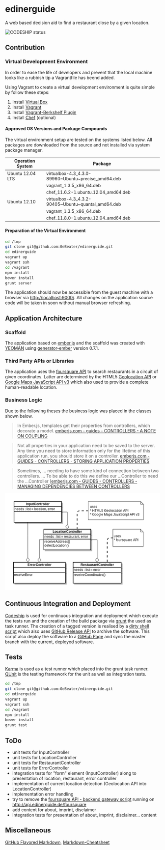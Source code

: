 edinerguide
===========

A web based decision aid to find a restaurant close by a given location.

![CODESHIP status](https://www.codeship.io/projects/ea774840-2784-0131-e141-3a7953958826/status)

## Contribution

### Virtual Development Environment

In order to ease the life of developers and prevent that the local machine looks like a rubbish
tip a Vagrantfile has beend added.

Using Vagrant to create a virtual development environment is quite simple by follow these steps:

1. Install [Virtual Box](https://www.virtualbox.org/wiki/Downloads)
2. Install [Vagrant](http://downloads.vagrantup.com/)
3. Install [Vagrant-Berkshelf Plugin](https://github.com/riotgames/vagrant-berkshelf)
4. Install [Chef](http://www.opscode.com/chef/install/) (optional)

#### Approved OS Versions and Package Compounds

The virtual environment setup are tested on the systems listed below. All
packages are downloaded from the source and not installed via system package manager.

| Operation System | Package                                             |
| ---------------- | --------------------------------------------------- |
| Ubuntu 12.04 LTS | virtualbox-4.3_4.3.0-89960~Ubuntu~precise_amd64.deb |
|                  | vagrant_1.3.5_x86_64.deb                            |
|                  | chef_11.6.2-1.ubuntu.12.04_amd64.deb                |
| Ubuntu 12.10     | virtualbox-4.3_4.3.2-90405~Ubuntu~quantal_amd64.deb |
|                  | vagrant_1.3.5_x86_64.deb                            |
|                  | chef_11.8.0-1.ubuntu.12.04_amd64.deb                |

#### Preparation of the Virtual Environment

```bash
cd /tmp
git clone git@github.com:GeBeater/edinerguide.git
cd edinerguide
vagrant up
vagrant ssh
cd /vagrant
npm install
bower install
grunt server
```

The application should now be accessible from the guest machine with a browser via
[http://localhost:9000/](http://localhost:9000/). All changes on the application source
code will be taken in soon without manual browser refreshing.

## Application Architecture

### Scaffold

The application based on [ember.js](http://emberjs.com/) and the scaffold was created with
[YEOMAN](http://yeoman.io/) using [generator-ember](https://github.com/yeoman/generator-ember)
version 0.7.1.

### Third Party APIs or Libraries

The application uses the [foursquare API](https://developer.foursquare.com/) to search restaurants
in a circuit of given coordinates. Latter are determined by the HTML5 [Geolocation API](http://dev.w3.org/geo/api/spec-source.html)
or [Google Maps JavaScript API v3](https://developers.google.com/maps/documentation/javascript/)
which also used to provide a complete human-readable location.

### Business Logic

Due to the following theses the business logic was placed in the classes shown below.

> In Ember.js, templates get their properties from controllers, which decorate a model.
[emberjs.com - guides - CONTROLLERS - A NOTE ON COUPLING](http://emberjs.com/guides/controllers/#toc_a-note-on-coupling)

> Not all properties in your application need to be saved to the server. Any time you need to store
> information only for the lifetime of this application run, you should store it on a controller.
[emberjs.com - GUIDES - CONTROLLERS - STORING APPLICATION PROPERTIES](http://emberjs.com/guides/controllers/#toc_storing-application-properties)

> Sometimes, ... needing to have some kind of connection between two controllers. ...
> To be able to do this we define our ...Controller to need the ...Controller
[[emberjs.com - GUIDES - CONTROLLERS - MANAGING DEPENDENCIES BETWEEN CONTROLLERS](http://emberjs.com/guides/controllers/dependencies-between-controllers/)

![](docs/diagrams/businesslogic800x500.png?raw=true)

## Continuous Integration and Deployment

[Codeship](https://www.codeship.io/) is used for continuous integration and deployment which
execute the tests run and the creation of the build package via [grunt](http://gruntjs.com/)
the used as task runner. The creation of a tagged version is realised by a [dirty shell script](env-scripts/codeship-deployment.sh)
which also uses [GitHub Release API](http://developer.github.com/v3/repos/releases/) to archive
the software. This script also deploy the software to a [GitHub Page](http://pages.github.com/)
and sync the master branch with the current, deployed software.

## Tests

[Karma](http://karma-runner.github.io/) is used as a test runner which placed into the grunt
task runner. [QUnit](http://qunitjs.com/) is the testing framework for the unit as well as
integration tests.

```bash
cd /tmp
git clone git@github.com:GeBeater/edinerguide.git
cd edinerguide
vagrant up
vagrant ssh
cd /vagrant
npm install
bower install
grunt test
```

## ToDo

* unit tests for InputController
* unit tests for LocationController
* unit tests for RestaurantController
* unit tests for ErrorController
* integration tests for "form" element (InputController) along to presentation of location, restaurant, error controller
* implementation of current location detection (Geolocation API into LocationController)
* implementation error handling
* try to remove the [foursquare API - backend gateway script](env-scripts/foursquare.php) running on http://api.edinerguide.de/foursquare
* add content for about, imprint, disclaimer
* integration tests for presentation of about, imprint, disclaimer... content

## Miscellaneous

[GitHub Flavored Markdown](https://help.github.com/articles/github-flavored-markdown), 
[Markdown-Cheatsheet](https://github.com/adam-p/markdown-here/wiki/Markdown-Cheatsheet)

